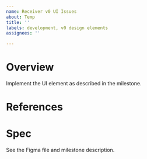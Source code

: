 ```yaml
---
name: Receiver v0 UI Issues
about: Temp
title: ''
labels: development, v0 design elements
assignees: ''

---
```


# Overview

Implement the UI element as described in the milestone.

# References


# Spec

See the Figma file and milestone description.
